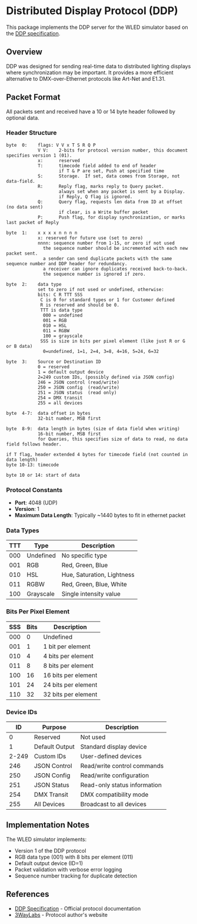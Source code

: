 # Distributed Display Protocol (DDP)

This package implements the DDP server for the WLED simulator based on the [DDP specification](http://www.3waylabs.com/ddp/).

## Overview

DDP was designed for sending real-time data to distributed lighting displays where synchronization may be important. It provides a more efficient alternative to DMX-over-Ethernet protocols like Art-Net and E1.31.

## Packet Format

All packets sent and received have a 10 or 14 byte header followed by optional data.

### Header Structure

```
byte  0:    flags: V V x T S R Q P 
            V V:    2-bits for protocol version number, this document specifies version 1 (01).
            x:      reserved
            T:      timecode field added to end of header
                    if T & P are set, Push at specified time
            S:      Storage.  If set, data comes from Storage, not data-field.
            R:      Reply flag, marks reply to Query packet.
                    always set when any packet is sent by a Display.
                    if Reply, Q flag is ignored.
            Q:      Query flag, requests len data from ID at offset (no data sent)
                    if clear, is a Write buffer packet
            P:      Push flag, for display synchronization, or marks last packet of Reply

byte  1:    x x x x n n n n
            x: reserved for future use (set to zero)
            nnnn: sequence number from 1-15, or zero if not used
              the sequence number should be incremented with each new packet sent.
              a sender can send duplicate packets with the same sequence number and DDP header for redundancy.
              a receiver can ignore duplicates received back-to-back.
              the sequence number is ignored if zero.

byte  2:    data type
            set to zero if not used or undefined, otherwise:
            bits: C R TTT SSS
             C is 0 for standard types or 1 for Customer defined
             R is reserved and should be 0.
             TTT is data type 
              000 = undefined
              001 = RGB
              010 = HSL
              011 = RGBW
              100 = grayscale
             SSS is size in bits per pixel element (like just R or G or B data)
              0=undefined, 1=1, 2=4, 3=8, 4=16, 5=24, 6=32

byte  3:    Source or Destination ID
            0 = reserved
            1 = default output device
            2=249 custom IDs, (possibly defined via JSON config)
            246 = JSON control (read/write)
            250 = JSON config  (read/write)
            251 = JSON status  (read only)
            254 = DMX transit
            255 = all devices

byte  4-7:  data offset in bytes
            32-bit number, MSB first

byte  8-9:  data length in bytes (size of data field when writing)
            16-bit number, MSB first
            for Queries, this specifies size of data to read, no data field follows header.

if T flag, header extended 4 bytes for timecode field (not counted in data length)
byte 10-13: timecode

byte 10 or 14: start of data
```

### Protocol Constants

- **Port**: 4048 (UDP)
- **Version**: 1
- **Maximum Data Length**: Typically ~1440 bytes to fit in ethernet packet

### Data Types

| TTT | Type      | Description          |
|-----|-----------|----------------------|
| 000 | Undefined | No specific type     |
| 001 | RGB       | Red, Green, Blue     |
| 010 | HSL       | Hue, Saturation, Lightness |
| 011 | RGBW      | Red, Green, Blue, White |
| 100 | Grayscale | Single intensity value |

### Bits Per Pixel Element

| SSS | Bits | Description     |
|-----|------|-----------------|
| 000 | 0    | Undefined       |
| 001 | 1    | 1 bit per element |
| 010 | 4    | 4 bits per element |
| 011 | 8    | 8 bits per element |
| 100 | 16   | 16 bits per element |
| 101 | 24   | 24 bits per element |
| 110 | 32   | 32 bits per element |

### Device IDs

| ID  | Purpose           | Description                    |
|-----|-------------------|--------------------------------|
| 0   | Reserved          | Not used                       |
| 1   | Default Output    | Standard display device        |
| 2-249 | Custom IDs      | User-defined devices           |
| 246 | JSON Control      | Read/write control commands    |
| 250 | JSON Config       | Read/write configuration       |
| 251 | JSON Status       | Read-only status information   |
| 254 | DMX Transit       | DMX compatibility mode         |
| 255 | All Devices       | Broadcast to all devices       |

## Implementation Notes

The WLED simulator implements:
- Version 1 of the DDP protocol
- RGB data type (001) with 8 bits per element (011)
- Default output device (ID=1)
- Packet validation with verbose error logging
- Sequence number tracking for duplicate detection

## References

- [DDP Specification](http://www.3waylabs.com/ddp/) - Official protocol documentation
- [3WayLabs](http://www.3waylabs.com/) - Protocol author's website 